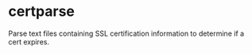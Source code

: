 # certparse
Parse text files containing SSL certification information to determine if a cert expires.
